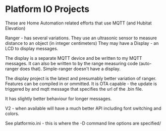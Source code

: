 # Platform IO Projects 

These are Home Automation related efforts that use MQTT (and Hubitat Elevation)


Ranger - has several variations. They use an ultrasonic sensor to
measure distance to an object (in integer centimeters) They may
have a Display - an LCD to display messages.

The display is a separate MQTT device and be written to my MQTT messages.
It can also be written to by the range measuring code (auto-ranger does
that). Simple-ranger doesn't have a display. 

The display project is the latest and presumably better variation of ranger.
Features can be compiled in or ommitted. It is OTA capable - the update
is triggered by and mqtt message that specifies the url of the .bin file.

It has slightly better behaviour for longer messages. 

V2 - when available will have a much better API including font switching
and colors.

See platformio.ini - this is where the -D command line options are specified/
